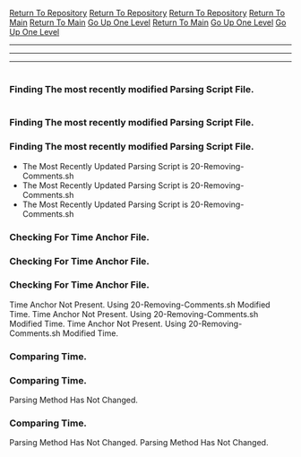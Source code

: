 [Return To Repository](https://github.com/DigitalWarrior/piholeparser/)
[Return To Repository](https://github.com/DigitalWarrior/piholeparser/)
[Return To Repository](https://github.com/DigitalWarrior/piholeparser/)
[Return To Main](https://github.com/DigitalWarrior/piholeparser/blob/master/RecentRunLogs/Mainlog.md)
[Return To Main](https://github.com/DigitalWarrior/piholeparser/blob/master/RecentRunLogs/Mainlog.md)
[Go Up One Level](https://github.com/DigitalWarrior/piholeparser/blob/master/RecentRunLogs/TopLevelScripts/10-Running-Initial-Tasks.md)
[Return To Main](https://github.com/DigitalWarrior/piholeparser/blob/master/RecentRunLogs/Mainlog.md)
[Go Up One Level](https://github.com/DigitalWarrior/piholeparser/blob/master/RecentRunLogs/TopLevelScripts/10-Running-Initial-Tasks.md)
[Go Up One Level](https://github.com/DigitalWarrior/piholeparser/blob/master/RecentRunLogs/TopLevelScripts/10-Running-Initial-Tasks.md)
____________________________________
____________________________________
____________________________________
# 
# 
### Finding The most recently modified Parsing Script File.
# 
### Finding The most recently modified Parsing Script File.
### Finding The most recently modified Parsing Script File.
* The Most Recently Updated Parsing Script is 20-Removing-Comments.sh
* The Most Recently Updated Parsing Script is 20-Removing-Comments.sh
* The Most Recently Updated Parsing Script is 20-Removing-Comments.sh
### Checking For Time Anchor File.
### Checking For Time Anchor File.
### Checking For Time Anchor File.
Time Anchor Not Present. Using 20-Removing-Comments.sh Modified Time.
Time Anchor Not Present. Using 20-Removing-Comments.sh Modified Time.
Time Anchor Not Present. Using 20-Removing-Comments.sh Modified Time.
### Comparing Time.
### Comparing Time.
Parsing Method Has Not Changed.
### Comparing Time.
Parsing Method Has Not Changed.
Parsing Method Has Not Changed.
